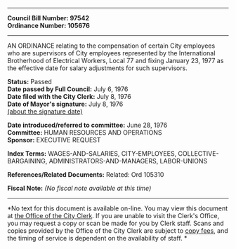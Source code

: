 * * * * *  
  
**Council Bill Number: [](#h0)[](#h2)97542**   
**Ordinance Number: 105676**  
  
* * * * *  
  
AN ORDINANCE relating to the compensation of certain City employees who are supervisors of City employees represented by the International Brotherhood of Electrical Workers, Local 77 and fixing January 23, 1977 as the effective date for salary adjustments for such supervisors.  
  
**Status:** Passed   
**Date passed by Full Council:** July 6, 1976   
**Date filed with the City Clerk:** July 8, 1976   
**Date of Mayor's signature:** July 8, 1976   
[(about the signature date)](/~public/approvaldate.htm)   
  
  
**Date introduced/referred to committee:** June 28, 1976   
**Committee:** HUMAN RESOURCES AND OPERATIONS   
**Sponsor:** EXECUTIVE REQUEST   
  
**Index Terms:** WAGES-AND-SALARIES, CITY-EMPLOYEES, COLLECTIVE-BARGAINING, ADMINISTRATORS-AND-MANAGERS, LABOR-UNIONS  
  
**References/Related Documents:** Related: Ord 105310  
  
**Fiscal Note:** *(No fiscal note available at this time)*  
  
* * * * *  
  
*No text for this document is available on-line. You may view this document at [the Office of the City Clerk](http://www.seattle.gov/leg/clerk/contactUs.htm). If you are unable to visit the Clerk's Office, you may request a copy or scan be made for you by Clerk staff. Scans and copies provided by the Office of the City Clerk are subject to [copy fees](http://clerk.seattle.gov/~public/clerkfees.htm), and the timing of service is dependent on the availability of staff. *  
  
  
